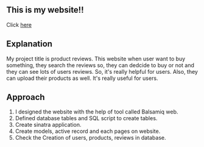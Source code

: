 
## This is my website!!
   Click [here]("")

## Explanation

My project title is product reviews. This website when user want to buy something, they search the reviews so, they can dedcide to buy or not and they can see lots of users reviews. So, it's really helpful for users. Also, they can upload their products as well. It's really useful for users. 

## Approach

1.  I designed the website with the help of tool called Balsamiq web.
2.  Defined database tables and SQL script to create tables.
3.  Create sinatra application.
4.  Create models, active record and each pages on website.
5.  Check the Creation of users, products, reviews in database.


## 